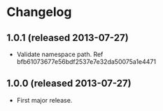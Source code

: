 Changelog
=========

## 1.0.1 (released 2013-07-27)

* Validate namespace path. Ref bfb61073677e56bdf2537e7e32da50075a1e4471

## 1.0.0 (released 2013-07-27)

* First major release.